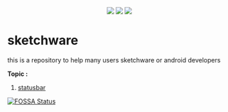 <p align="center">
<a href="http://developer.android.com/index.html"><img src="https://img.shields.io/badge/platform-android-green.svg"></a>
<a href="http://choosealicense.com/licenses/mit/"><img src="https://img.shields.io/badge/license-MIT-green.svg?style=true"></a>
<a href="https://app.fossa.com/projects/git%2Bgithub.com%2Freedniv%2Fsketchware?ref=badge_shield" alt="FOSSA Status"><img src="https://app.fossa.com/api/projects/git%2Bgithub.com%2Freedniv%2Fsketchware.svg?type=shield"/></a>
</p>


# sketchware
this is a repository to help many users sketchware or android developers


**Topic :**
1. <a href="https://github.com/reedniv/sketchware/tree/main/src/main#statusbar">statusbar</a>




[![FOSSA Status](https://app.fossa.com/api/projects/git%2Bgithub.com%2Freedniv%2Fsketchware.svg?type=large)](https://app.fossa.com/projects/git%2Bgithub.com%2Freedniv%2Fsketchware?ref=badge_large)
